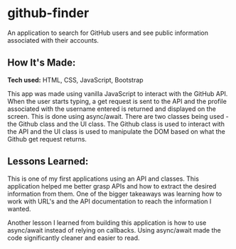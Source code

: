 # github-finder
An application to search for GitHub users and see public information associated with their accounts.

## How It's Made:

**Tech used:** HTML, CSS, JavaScript, Bootstrap

This app was made using vanilla JavaScript to interact with the GitHub API. When the user starts typing, a get request is sent to the API and the profile associated with the username entered is returned and displayed on the screen. This is done using async/await. There are two classes being used - the Github class and the UI class. The Github class is used to interact with the API and the UI class is used to manipulate the DOM based on what the Github get request returns.

## Lessons Learned:

This is one of my first applications using an API and classes. This application helped me better grasp APIs and how to extract the desired information from them. One of the bigger takeaways was learning how to work with URL's and the API documentation to reach the information I wanted.

Another lesson I learned from building this application is how to use async/await instead of relying on callbacks. Using async/await made the code significantly cleaner and easier to read. 